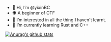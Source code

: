 - 👋 Hi, I’m @yixinBC
- 👽 A beginner of CTF
- 👀 I’m interested in all the thing I haven't learnt.
- 🌱 I’m currently learning Rust and C++
<!---
- 💞️ I’m looking to collaborate on ...
- 📫 How to reach me ...
--->

<!---
yixinBC/yixinBC is a ✨ special ✨ repository because its `README.md` (this file) appears on your GitHub profile.
You can click the Preview link to take a look at your changes.
--->
[![Anurag's github stats](https://github-readme-stats.vercel.app/api?username=yixinBC)](https://github.com/anuraghazra/github-readme-stats)
